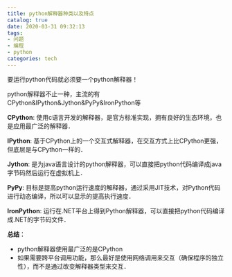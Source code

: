 ```yaml
---
title: python解释器种类以及特点
catalog: true
date: 2020-03-31 09:32:13
tags: 
- 问题
- 编程
- python
categories: tech
---
```


要运行python代码就必须要一个python解释器！



python解释器不止一种，主流的有CPython&IPython&Jython&PyPy&IronPython等

**CPython**: 使用c语言开发的解释器，是官方标准实现，拥有良好的生态环境，也是应用最广泛的解释器．

**IPython**: 基于CPython上的一个交互式解释器，在交互方式上比CPython更强，但底层是与CPython一样的．

**Jython**: 是为java语言设计的python解释器，可以直接把python代码编译成java字节码然后运行在虚拟机上．

**PyPy**: 目标是提高python运行速度的解释器，通过采用JIT技术，对Python代码进行动态编译，所以可以显示的提高执行速度．

**IronPython**: 运行在.NET平台上得到Python解释器，可以直接把python代码编译成.NET的字节码文件．



**总结**：

- python解释器使用最广泛的是CPython
- 如果需要跨平台调用功能，那么最好是使用网络调用来交互（确保程序的独立性），而不是通过改变解释器类型来交互．